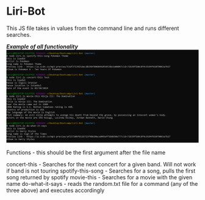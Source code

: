 # Liri-Bot

This JS file takes in values from the command line and runs different searches.

*****Example of all functionality*****
![Screenshot](readImg.png)


Functions - this should be the first argument after the file name

concert-this - Searches for the next concert for a given band.  Will not work if band is not touring
spotify-this-song - Searches for a song, pulls the first song returned by spotify
movie-this - Searches for a movie with the given name
do-what-it-says - reads the random.txt file for a command (any of the three above) and executes accordingly

